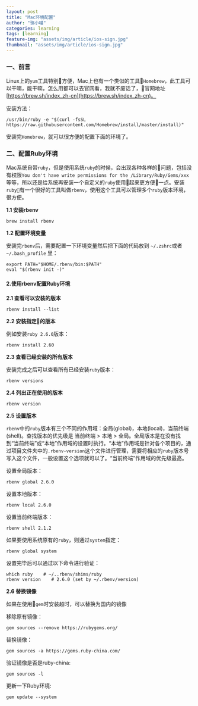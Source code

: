 ```yaml
---
layout: post
title: "Mac环境配置"
author: "骆小喵"
categories: learning
tags: [learning]
feature-img: "assets/img/article/ios-sign.jpg"
thumbnail: "assets/img/article/ios-sign.jpg"
---
```


### 一、前言

Linux上的`yum`工具特别方便，Mac上也有一个类似的工具`Homebrew`，此工具可以干嘛，能干嘛，怎么用都可以去官网看，我就不废话了，官网地址[https://brew.sh/index_zh-cn](https://brew.sh/index_zh-cn)。

安装方法：
```
/usr/bin/ruby -e "$(curl -fsSL https://raw.githubusercontent.com/Homebrew/install/master/install)"
```
安装完`Homebrew`，就可以很方便的配置下面的环境了。


### 二、配置Ruby环境

Mac系统自带`ruby`，但是使用系统`ruby`的时候，会出现各种各样的问题，包括没有权限`You don't have write permissions for the /Library/Ruby/Gems/xxx`等等，所以还是给系统再安装一个自定义的`ruby`使用起来更方便一点。安装`ruby`有一个很好的工具叫做`rbenv`，使用这个工具可以管理多个`ruby`版本环境，很方便。

**1.1 安装rbenv**
```
brew install rbenv
```
**1.2 配置环境变量**

安装完`rbenv`后，需要配置一下环境变量然后把下面的代码放到 `~/.zshrc`或者 `~/.bash_profile` 里：
```
export PATH="$HOME/.rbenv/bin:$PATH"
eval "$(rbenv init -)"
```
#### 2.使用rbenv配置Ruby环境
**2.1 查看可以安装的版本**
```
rbenv install --list
```
**2.2 安装指定的版本**

例如安装`ruby 2.6.0`版本：
```
rbenv install 2.60
```
**2.3 查看已经安装的所有版本**

安装完成之后可以查看所有已经安装`ruby`版本：
```
rbenv versions
```
**2.4 列出正在使用的版本**
```
rbenv version 
```
**2.5 设置版本**

`rbenv`中的`ruby`版本有三个不同的作用域：全局(global)，本地(local)，当前终端(shell)。查找版本的优先级是 当前终端 > 本地 > 全局。全局版本是在没有找到“当前终端”或“本地”作用域的设置时执行。“本地”作用域是针对各个项目的，通过项目文件夹中的`.rbenv-version`这个文件进行管理，需要将相应的`ruby`版本号写入这个文件，一般设置这个选项就可以了。“当前终端”作用域的优先级最高。

设置全局版本：
```
rbenv global 2.6.0
```

设置本地版本：
```
rbenv local 2.6.0
```

设置当前终端版本：
```
rbenv shell 2.1.2
```

如果要使用系统原有的`ruby`，则通过`system`指定：
```
rbenv global system
```

设置完毕后可以通过以下命令进行验证：
```
which ruby    # ~/..rbenv/shims/ruby
rbenv version    # 2.6.0 (set by ~/.rbenv/version)
```

**2.6 替换镜像**

如果在使用`gem`时安装超时，可以替换为国内的镜像

移除原有镜像：
```
gem sources --remove https://rubygems.org/
```
替换镜像：
```
gem sources -a https://gems.ruby-china.com/
```
验证镜像是否是ruby-china:
```
gem sources -l
``` 
更新一下Ruby环境:
 ```
gem update --system
```
